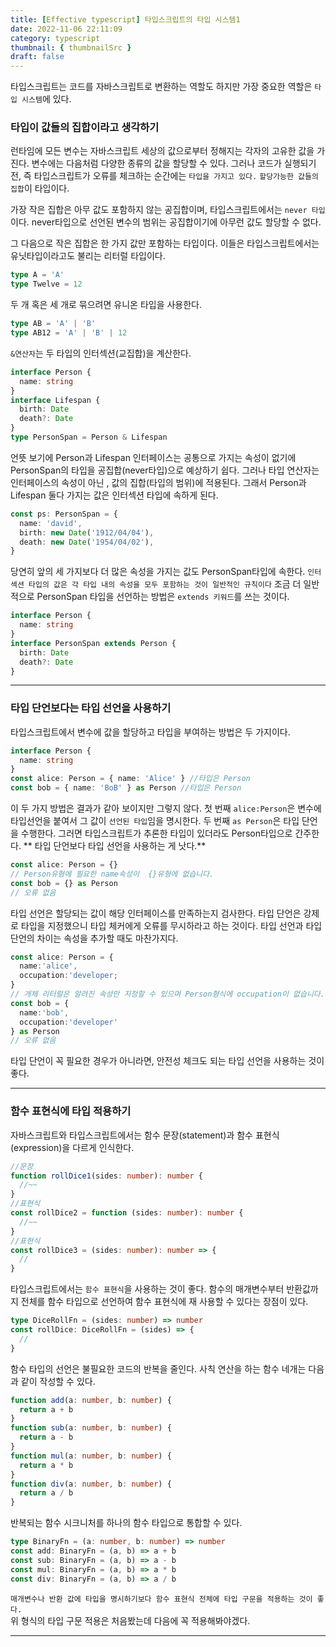 ```yaml
---
title: [Effective typescript] 타입스크립트의 타입 시스템1
date: 2022-11-06 22:11:09
category: typescript
thumbnail: { thumbnailSrc }
draft: false
---
```


타입스크립트는 코드를 자바스크립트로 변환하는 역할도 하지만 가장 중요한 역할은 `타입 시스템`에 있다.

### 타입이 값들의 집합이라고 생각하기

런타임에 모든 변수는 자바스크립트 세상의 값으로부터 정해지는 각자의 고유한 값을 가진다.
변수에는 다음처럼 다양한 종류의 값을 할당할 수 있다.
그러나 코드가 실행되기 전, 즉 타입스크립트가 오류를 체크하는 순간에는 `타입을 가지고 있다.`
`할당가능한 값들의 집합`이 타입이다.

가장 작은 집합은 아무 값도 포함하지 않는 공집합이며, 타입스크립트에서는 `never 타입`이다.
never타입으로 선언된 변수의 범위는 공집합이기에 아무런 값도 할당할 수 없다.

그 다음으로 작은 집합은 한 가지 값만 포함하는 타입이다. 이들은 타입스크립트에서는 유닛타입이라고도 불리는 리터럴 타입이다.

```ts
type A = 'A'
type Twelve = 12
```

두 개 혹은 세 개로 묶으려면 유니온 타입을 사용한다.

```ts
type AB = 'A' | 'B'
type AB12 = 'A' | 'B' | 12
```

`&연산자`는 두 타입의 인터섹션(교집합)을 계산한다.

```ts
interface Person {
  name: string
}
interface Lifespan {
  birth: Date
  death?: Date
}
type PersonSpan = Person & Lifespan
```

언뜻 보기에 Person과 Lifespan 인터페이스는 공통으로 가지는 속성이 없기에 PersonSpan의 타입을 공집합(never타입)으로 예상하기 쉽다.
그러나 타입 연산자는 인터페이스의 속성이 아닌 , 값의 집합(타입의 범위)에 적용된다.
그래서 Person과 Lifespan 둘다 가지는 값은 인터섹션 타입에 속하게 된다.

```ts
const ps: PersonSpan = {
  name: 'david',
  birth: new Date('1912/04/04'),
  death: new Date('1954/04/02'),
}
```

당연히 앞의 세 가지보다 더 많은 속성을 가지는 값도 PersonSpan타입에 속한다.
`인터섹션 타입의 값은 각 타입 내의 속성을 모두 포함하는 것이 일반적인 규칙이다`
조금 더 일반적으로 PersonSpan 타입을 선언하는 방법은 `extends 키워드`를 쓰는 것이다.

```ts
interface Person {
  name: string
}
interface PersonSpan extends Person {
  birth: Date
  death?: Date
}
```

---

### 타입 단언보다는 타입 선언을 사용하기

타입스크립트에서 변수에 값을 할당하고 타입을 부여하는 방법은 두 가지이다.

```ts
interface Person {
  name: string
}
const alice: Person = { name: 'Alice' } //타입은 Person
const bob = { name: 'BoB' } as Person //타입은 Person
```

이 두 가지 방법은 결과가 같아 보이지만 그렇지 않다.
첫 번째 `alice:Person`은 변수에 타입선언을 붙여서 그 값이 `선언된 타입`임을 명시한다.
두 번째 `as Person`은 타입 단언을 수행한다. 그러면 타입스크립트가 추론한 타입이 있더라도 Person타입으로 간주한다.
** 타입 단언보다 타입 선언을 사용하는 게 낫다.**

```ts
const alice: Person = {}
// Person유형에 필요한 name속성이  {}유형에 없습니다.
const bob = {} as Person
// 오류 없음
```

타입 선언은 할당되는 값이 해당 인터페이스를 만족하는지 검사한다. 타입 단언은 강제로 타입을 지정했으니 타입 체커에게 오류를 무시하라고 하는 것이다.
타입 선언과 타입 단언의 차이는 속성을 추가할 때도 마찬가지다.

```ts
const alice: Person = {
  name:'alice',
  occupation:'developer;
}
// 개체 리터럴은 알려진 속성만 지정할 수 있으며 Person형식에 occupation이 없습니다.
const bob = {
  name:'bob',
  occupation:'developer'
} as Person
// 오류 없음
```

타입 단언이 꼭 필요한 경우가 아니라면, 안전성 체크도 되는 타입 선언을 사용하는 것이 좋다.

---

### 함수 표현식에 타입 적용하기

자바스크립트와 타입스크립트에서는 함수 문장(statement)과 함수 표현식(expression)을 다르게 인식한다.

```ts
//문장
function rollDice1(sides: number): number {
  //~~
}
//표현식
const rollDice2 = function (sides: number): number {
  //~~
}
//표현식
const rollDice3 = (sides: number): number => {
  //
}
```

타입스크립트에서는 `함수 표현식`을 사용하는 것이 좋다. 함수의 매개변수부터 반환값까지 전체를 함수 타입으로 선언하여 함수 표현식에 재 사용할 수 있다는 장점이 있다.

```ts
type DiceRollFn = (sides: number) => number
const rollDice: DiceRollFn = (sides) => {
  //
}
```

함수 타입의 선언은 불필요한 코드의 반복을 줄인다. 사칙 연산을 하는 함수 네개는 다음과 같이 작성할 수 있다.

```ts
function add(a: number, b: number) {
  return a + b
}
function sub(a: number, b: number) {
  return a - b
}
function mul(a: number, b: number) {
  return a * b
}
function div(a: number, b: number) {
  return a / b
}
```

반복되는 함수 시크니처를 하나의 함수 타입으로 통합할 수 있다.

```ts
type BinaryFn = (a: number, b: number) => number
const add: BinaryFn = (a, b) => a + b
const sub: BinaryFn = (a, b) => a - b
const mul: BinaryFn = (a, b) => a * b
const div: BinaryFn = (a, b) => a / b
```

`매개변수나 반환 값에 타입을 명시하기보다 함수 표현식 전체에 타입 구문을 적용하는 것이 좋다.`<br/>
위 형식의 타입 구문 적용은 처음봤는데 다음에 꼭 적용해봐야겠다.

---
